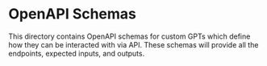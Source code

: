 # OpenAPI Schemas
This directory contains OpenAPI schemas for custom GPTs which define how they can be interacted with via API. These schemas will provide all the endpoints, expected inputs, and outputs.